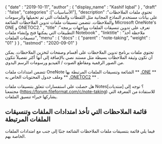 {
  "date" : "2019-10-11",
  "author" : {
    "display_name" : "Kashif Iqbal"
} ,
  "draft" : "false",
  "categories" :["الأساسيات"],
  "description" :"تحتوي ملفات الملاحظات على بيانات مستخدم النماذج المجانية مثل اللقطات والملفات التي تم تحميلها والرسومات والملاحظات. تتضمن تنسيقات ملفات تدوين الملاحظات الشائعة Microsoft OneNote's ONE و ONETOC2." ,
  "title" :"تعرف على تدوين تنسيقات الملفات وواجهات برمجة التطبيقات التي يمكنها فتح وإنشاء ملفات Notebook" ,
  "linktitle" : "ملاحظة أخذ تنسيقات الملفات",
  "menu" : {
    "docs" : {
      "parent" : "note-taking",
      "weight" : "01"
}
} ,
  "lastmod" : "2020-09-01"
}

تحتوي ملفات برنامج تدوين الملاحظات على أقسام وصفحات لتخزين الملاحظات. يمكن أن تكون وثيقة الملاحظات بسيطة مثل مستند نصي بالإضافة إلى أنها أكثر تفصيلاً تتكون من الصور الرقمية ومقاطع الصوت / الفيديو ورسومات الرسم اليدوي.

تتضمن امتدادات ملفات OneNote الشائعة وتنسيقات الملفات المرتبطة بها ** [.ONE](/ar/note-taking/one/) ** وملف جدول المحتويات الخاص به ** [.ONETOC2](/ar/note-taking/onetoc2/) ** .

هل حصلت على استفسارات تتعلق بتنسيقات ملفات Notes؟ توجه إلى [منتديات] مجتمعنا (https://forum.fileformat.com/c/note-taking) للاستفادة من المعرفة التي يشاركها خبراء تنسيق الملفات.

## قائمة الملاحظات التي تأخذ امتدادات الملفات وتنسيقات الملفات المرتبطة
فيما يلي قائمة بتنسيقات ملفات الملاحظات الشائعة جنبًا إلى جنب مع امتدادات الملفات الخاصة بهم.

